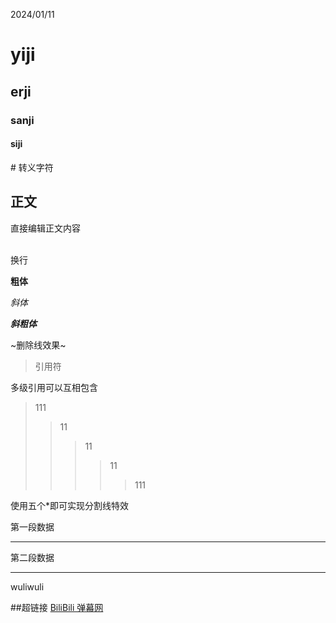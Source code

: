 2024/01/11
# yiji
## erji
### sanji
#### siji

\# 转义字符

## 正文
直接编辑正文内容

<br> 换行

**粗体**

*斜体*

***斜粗体***

~删除线效果~
>引用符

多级引用可以互相包含
>111
>>11
>>>11
>>>>11
>>>>>111

使用五个\*即可实现分割线特效

第一段数据

*****

第二段数据

*****

wuliwuli

##超链接
[BiliBili 弹幕网](https://www.bilibili.com)

